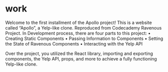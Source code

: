 # work
Welcome to the first installment of the Apollo project! This is a website called “Apollo”, a Yelp-like clone. Reproduced from Codecademy Ravenous Project.
In Development process, there are four parts to this project:
• Creating Static Components
• Passing Information to Components
• Setting the State of Ravenous Components
• Interacting with the Yelp API

Over the project, you utilized the React library, importing and exporting components, the Yelp API, props, and more to achieve a fully functioning Yelp-like clone.
